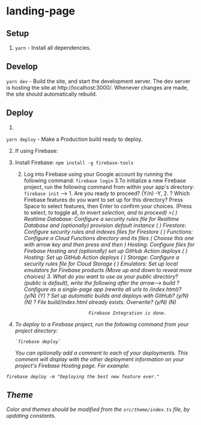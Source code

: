 # landing-page

## Setup

1. `yarn` - Install all dependencies.

## Develop

`yarn dev` - Build the site, and start the development server. The dev server is hosting the site at http://localhost:3000/. Whenever changes are made, the site should automatically rebuild.

## Deploy

1.

`yarn deploy` - Make a Production build ready to deploy.

2.  If using Firebase:

1.  Install Firebase:
    `npm install -g firebase-tools`

    2.  Log into Firebase using your Google account by running the following command:
        `firebase login`
        3.To initialize a new Firebase project, run the following command from within your app's directory:
        `firebase init` --> 1. Are you ready to proceed? (Y/n) -Y, 2. ? Which Firebase features do you want to set up for this directory? Press Space to select features, then Enter to confirm your choices. (Press <space> to select, <a> to toggle all, <i> to invert selection, and <enter> to proceed) >( ) Realtime Database: Configure a security rules file for Realtime Database and (optionally) provision default instance
        ( ) Firestore: Configure security rules and indexes files for Firestore
        ( ) Functions: Configure a Cloud Functions directory and its files
        ( Choose this one with arrow key and then press <space> and then <Enter>) Hosting: Configure files for Firebase Hosting and (optionally) set up GitHub Action deploys
        ( ) Hosting: Set up GitHub Action deploys
        ( ) Storage: Configure a security rules file for Cloud Storage
        ( ) Emulators: Set up local emulators for Firebase products
        (Move up and down to reveal more choices) 3. What do you want to use as your public directory? (public is default), write the following after the arrow--> build
        ? Configure as a single-page app (rewrite all urls to /index.html)? (y/N) (Y)
        ? Set up automatic builds and deploys with GitHub? (y/N) (N)
        ? File build/index.html already exists. Overwrite? (y/N) (N)

                                    Firebase Integration is done.

1.  To deploy to a Firebase project, run the following command from your project directory:

        `firebase deploy`

    You can optionally add a comment to each of your deployments. This comment will display with the other deployment information on your project's Firebase Hosting page. For example:

`firebase deploy -m "Deploying the best new feature ever."`

## Theme

Color and themes should be modified from the `src/theme/index.ts` file, by updating constants.

